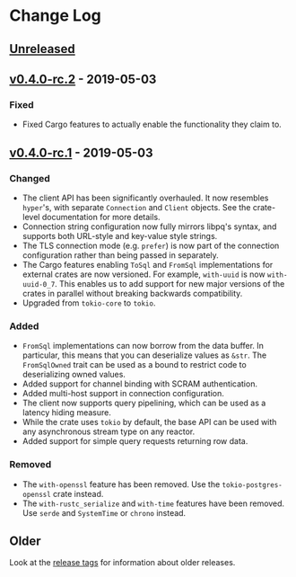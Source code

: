 # Change Log

## [Unreleased]

## [v0.4.0-rc.2] - 2019-05-03

### Fixed

* Fixed Cargo features to actually enable the functionality they claim to.

## [v0.4.0-rc.1] - 2019-05-03

### Changed

* The client API has been significantly overhauled. It now resembles `hyper`'s, with separate `Connection` and `Client`
    objects. See the crate-level documentation for more details.
* Connection string configuration now fully mirrors libpq's syntax, and supports both URL-style and key-value style
    strings.
* The TLS connection mode (e.g. `prefer`) is now part of the connection configuration rather than being passed in
    separately.
* The Cargo features enabling `ToSql` and `FromSql` implementations for external crates are now versioned. For example,
    `with-uuid` is now `with-uuid-0_7`. This enables us to add support for new major versions of the crates in parallel
    without breaking backwards compatibility.
* Upgraded from `tokio-core` to `tokio`.

### Added

* `FromSql` implementations can now borrow from the data buffer. In particular, this means that you can deserialize
    values as `&str`. The `FromSqlOwned` trait can be used as a bound to restrict code to deserializing owned values.
* Added support for channel binding with SCRAM authentication.
* Added multi-host support in connection configuration.
* The client now supports query pipelining, which can be used as a latency hiding measure.
* While the crate uses `tokio` by default, the base API can be used with any asynchronous stream type on any reactor.
* Added support for simple query requests returning row data.

### Removed

* The `with-openssl` feature has been removed. Use the `tokio-postgres-openssl` crate instead.
* The `with-rustc_serialize` and `with-time` features have been removed. Use `serde` and `SystemTime` or `chrono`
    instead.

## Older

Look at the [release tags] for information about older releases.

[Unreleased]: https://github.com/sfackler/rust-postgres/compare/tokio-postgres-v0.4.0-rc.2...master
[v0.4.0-rc.2]: https://github.com/sfackler/rust-postgres/compare/tokio-postgres-v0.4.0-rc.1...tokio-postgres-v0.4.0-rc.2
[v0.4.0-rc.1]: https://github.com/sfackler/rust-postgres/compare/tokio-postgres-v0.3.0...tokio-postgres-v0.4.0-rc.1
[release tags]: https://github.com/sfackler/rust-postgres/releases
